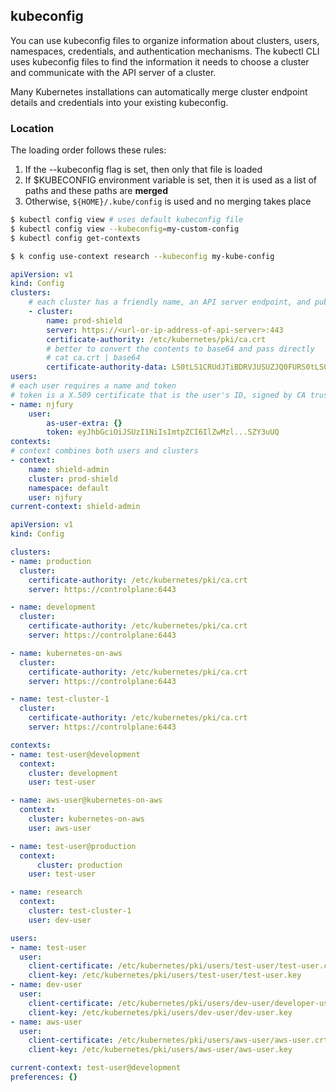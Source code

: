 ## kubeconfig

You can use kubeconfig files to organize information about clusters, users, namespaces, credentials, and authentication mechanisms. The kubectl CLI uses kubeconfig files to find the information it needs to choose a cluster and communicate with the API server of a cluster.

Many Kubernetes installations can automatically merge cluster endpoint details and credentials into your existing kubeconfig.

### Location

The loading order follows these rules:

1. If the --kubeconfig flag is set, then only that file is loaded
2. If $KUBECONFIG environment variable is set, then it is used as a list of paths and these paths are **merged**
3. Otherwise, `${HOME}/.kube/config` is used and no merging takes place

```bash
$ kubectl config view # uses default kubeconfig file
$ kubectl config view --kubeconfig=my-custom-config
$ kubectl config get-contexts

$ k config use-context research --kubeconfig my-kube-config
```

```yaml
apiVersion: v1
kind: Config
clusters:
    # each cluster has a friendly name, an API server endpoint, and public key of its CA
    - cluster:
        name: prod-shield
        server: https://<url-or-ip-address-of-api-server>:443
        certificate-authority: /etc/kubernetes/pki/ca.crt
        # better to convert the contents to base64 and pass directly
        # cat ca.crt | base64
        certificate-authority-data: LS0tLS1CRUdJTiBDRVJUSUZJQ0FURS0tLS0...LS0tCg==
users:
# each user requires a name and token
# token is a X.509 certificate that is the user's ID, signed by CA trusted by the cluster
- name: njfury
    user:
        as-user-extra: {}
        token: eyJhbGciOiJSUzI1NiIsImtpZCI6IlZwMzl...SZY3uUQ
contexts:
# context combines both users and clusters
- context:
    name: shield-admin
    cluster: prod-shield
    namespace: default
    user: njfury
current-context: shield-admin
```

```yaml
apiVersion: v1
kind: Config

clusters:
- name: production
  cluster:
    certificate-authority: /etc/kubernetes/pki/ca.crt
    server: https://controlplane:6443

- name: development
  cluster:
    certificate-authority: /etc/kubernetes/pki/ca.crt
    server: https://controlplane:6443

- name: kubernetes-on-aws
  cluster:
    certificate-authority: /etc/kubernetes/pki/ca.crt
    server: https://controlplane:6443

- name: test-cluster-1
  cluster:
    certificate-authority: /etc/kubernetes/pki/ca.crt
    server: https://controlplane:6443

contexts:
- name: test-user@development
  context:
    cluster: development
    user: test-user

- name: aws-user@kubernetes-on-aws
  context:
    cluster: kubernetes-on-aws
    user: aws-user

- name: test-user@production
  context:
      cluster: production
    user: test-user

- name: research
  context:
    cluster: test-cluster-1
    user: dev-user

users:
- name: test-user
  user:
    client-certificate: /etc/kubernetes/pki/users/test-user/test-user.crt
    client-key: /etc/kubernetes/pki/users/test-user/test-user.key
- name: dev-user
  user:
    client-certificate: /etc/kubernetes/pki/users/dev-user/developer-user.crt
    client-key: /etc/kubernetes/pki/users/dev-user/dev-user.key
- name: aws-user
  user:
    client-certificate: /etc/kubernetes/pki/users/aws-user/aws-user.crt
    client-key: /etc/kubernetes/pki/users/aws-user/aws-user.key

current-context: test-user@development
preferences: {}
```
